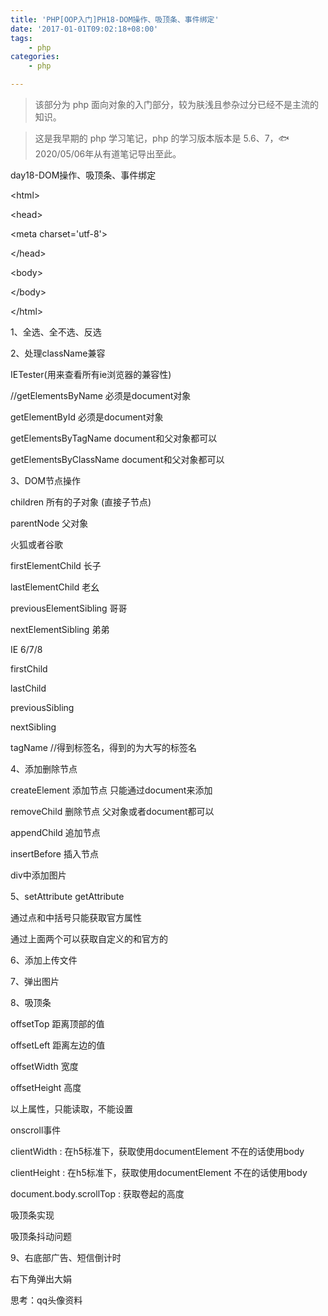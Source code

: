 ```yaml
---
title: 'PHP[OOP入门]PH18-DOM操作、吸顶条、事件绑定'
date: '2017-01-01T09:02:18+08:00'
tags:
    - php
categories:
    - php

---
```




> 该部分为 php 面向对象的入门部分，较为肤浅且参杂过分已经不是主流的知识。

> 这是我早期的 php 学习笔记，php 的学习版本版本是 5.6、7，🐟2020/05/06年从有道笔记导出至此。


day18-DOM操作、吸顶条、事件绑定

\<html\>

\<head\>

\<meta charset=\'utf-8\'\>

\</head\>

\<body\>

\</body\>

\</html\>

1、全选、全不选、反选

2、处理className兼容

IETester(用来查看所有ie浏览器的兼容性)

//getElementsByName 必须是document对象

getElementById 必须是document对象

getElementsByTagName document和父对象都可以

getElementsByClassName document和父对象都可以

3、DOM节点操作

children 所有的子对象 (直接子节点)

parentNode 父对象

火狐或者谷歌

firstElementChild 长子

lastElementChild 老幺

previousElementSibling 哥哥

nextElementSibling 弟弟

IE 6/7/8

firstChild

lastChild

previousSibling

nextSibling

tagName //得到标签名，得到的为大写的标签名

4、添加删除节点

createElement 添加节点 只能通过document来添加

removeChild 删除节点 父对象或者document都可以

appendChild 追加节点

insertBefore 插入节点

div中添加图片

5、setAttribute getAttribute

通过点和中括号只能获取官方属性

通过上面两个可以获取自定义的和官方的

6、添加上传文件

7、弹出图片

8、吸顶条

offsetTop 距离顶部的值

offsetLeft 距离左边的值

offsetWidth 宽度

offsetHeight 高度

以上属性，只能读取，不能设置

onscroll事件

clientWidth : 在h5标准下，获取使用documentElement 不在的话使用body

clientHeight : 在h5标准下，获取使用documentElement 不在的话使用body

document.body.scrollTop : 获取卷起的高度

吸顶条实现

吸顶条抖动问题

9、右底部广告、短信倒计时

右下角弹出大娟

思考：qq头像资料
